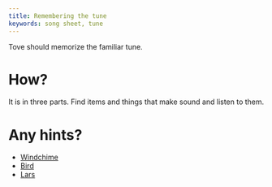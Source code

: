 ```yaml
---
title: Remembering the tune
keywords: song sheet, tune
---
```


Tove should memorize the familiar tune.

# How?
It is in three parts. Find items and things that make sound and listen to them.

# Any hints?
 - [Windchime](020-windchime.md)
 - [Bird](030-bird.md)
 - [Lars](040-lars.md)
